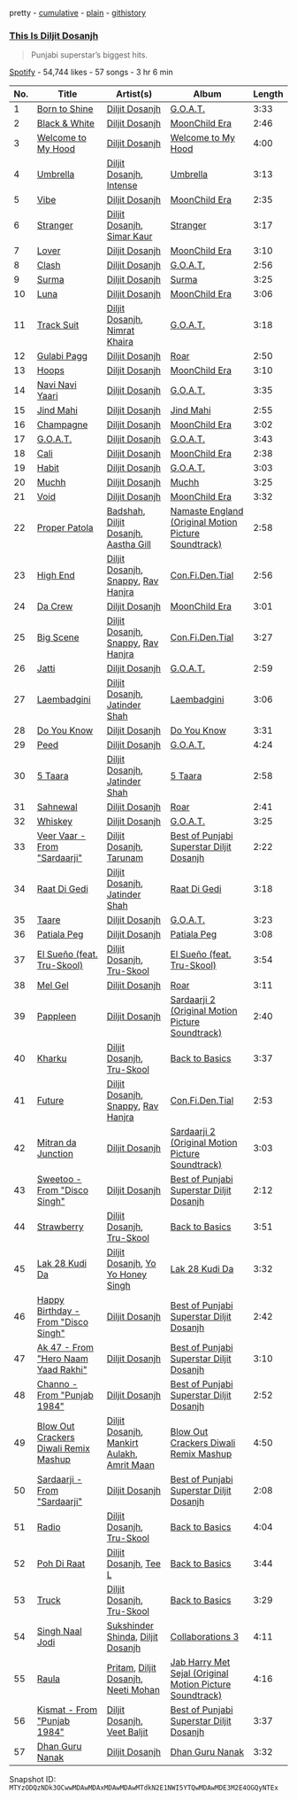 pretty - [cumulative](/playlists/cumulative/37i9dQZF1DX0GO2iStOATx.md) - [plain](/playlists/plain/37i9dQZF1DX0GO2iStOATx) - [githistory](https://github.githistory.xyz/mackorone/spotify-playlist-archive/blob/main/playlists/plain/37i9dQZF1DX0GO2iStOATx)

### [This Is Diljit Dosanjh](https://open.spotify.com/playlist/37i9dQZF1DX0GO2iStOATx)

> Punjabi superstar’s biggest hits.

[Spotify](https://open.spotify.com/user/spotify) - 54,744 likes - 57 songs - 3 hr 6 min

| No. | Title | Artist(s) | Album | Length |
|---|---|---|---|---|
| 1 | [Born to Shine](https://open.spotify.com/track/4XxfOvudrnBRdlgzEaq1sd) | [Diljit Dosanjh](https://open.spotify.com/artist/2FKWNmZWDBZR4dE5KX4plR) | [G.O.A.T.](https://open.spotify.com/album/0wkGNaTXbbxaD9QjvxlNGE) | 3:33 |
| 2 | [Black & White](https://open.spotify.com/track/5wiSbeDm2p5yniuus7eH4J) | [Diljit Dosanjh](https://open.spotify.com/artist/2FKWNmZWDBZR4dE5KX4plR) | [MoonChild Era](https://open.spotify.com/album/0zV96rKdfWliVHNBpAsd2b) | 2:46 |
| 3 | [Welcome to My Hood](https://open.spotify.com/track/1T5mAjBkpuczG5H6yUcSB4) | [Diljit Dosanjh](https://open.spotify.com/artist/2FKWNmZWDBZR4dE5KX4plR) | [Welcome to My Hood](https://open.spotify.com/album/1eIdNQUDw6dlSpMBoRXzIK) | 4:00 |
| 4 | [Umbrella](https://open.spotify.com/track/7fBeejW1BoZFTd4hTP6JvV) | [Diljit Dosanjh](https://open.spotify.com/artist/2FKWNmZWDBZR4dE5KX4plR), [Intense](https://open.spotify.com/artist/0OS0NZnK7TGIAWx8MkWNFN) | [Umbrella](https://open.spotify.com/album/3S3ekcemSjVZ6Pi3ojBEhq) | 3:13 |
| 5 | [Vibe](https://open.spotify.com/track/44gJjTJwY4eba0jpNnrlld) | [Diljit Dosanjh](https://open.spotify.com/artist/2FKWNmZWDBZR4dE5KX4plR) | [MoonChild Era](https://open.spotify.com/album/0zV96rKdfWliVHNBpAsd2b) | 2:35 |
| 6 | [Stranger](https://open.spotify.com/track/64GMWImeb6xJcddUiK9kov) | [Diljit Dosanjh](https://open.spotify.com/artist/2FKWNmZWDBZR4dE5KX4plR), [Simar Kaur](https://open.spotify.com/artist/5yI5MjFLwQwfP24OxchqN1) | [Stranger](https://open.spotify.com/album/0Qi3UVsHtnxNZW1WPrpxOh) | 3:17 |
| 7 | [Lover](https://open.spotify.com/track/0XwRlvv3KlOu4HWlOH34XG) | [Diljit Dosanjh](https://open.spotify.com/artist/2FKWNmZWDBZR4dE5KX4plR) | [MoonChild Era](https://open.spotify.com/album/0zV96rKdfWliVHNBpAsd2b) | 3:10 |
| 8 | [Clash](https://open.spotify.com/track/7krGSbOnw13S7tIpgVEWAo) | [Diljit Dosanjh](https://open.spotify.com/artist/2FKWNmZWDBZR4dE5KX4plR) | [G.O.A.T.](https://open.spotify.com/album/0wkGNaTXbbxaD9QjvxlNGE) | 2:56 |
| 9 | [Surma](https://open.spotify.com/track/0fjxdmPuNO05PUQPOUCUif) | [Diljit Dosanjh](https://open.spotify.com/artist/2FKWNmZWDBZR4dE5KX4plR) | [Surma](https://open.spotify.com/album/0a4usykYKqRRnqPBok3n68) | 3:25 |
| 10 | [Luna](https://open.spotify.com/track/1Hy2ZRkFGC3P47r6lDX2sy) | [Diljit Dosanjh](https://open.spotify.com/artist/2FKWNmZWDBZR4dE5KX4plR) | [MoonChild Era](https://open.spotify.com/album/0zV96rKdfWliVHNBpAsd2b) | 3:06 |
| 11 | [Track Suit](https://open.spotify.com/track/7ABCuDLEY2GyAwnGcqkmt2) | [Diljit Dosanjh](https://open.spotify.com/artist/2FKWNmZWDBZR4dE5KX4plR), [Nimrat Khaira](https://open.spotify.com/artist/0ea0y5ZxnN5TbEDzNtx5Fk) | [G.O.A.T.](https://open.spotify.com/album/0wkGNaTXbbxaD9QjvxlNGE) | 3:18 |
| 12 | [Gulabi Pagg](https://open.spotify.com/track/35CTzZi7rJLBHvfVZZBrVr) | [Diljit Dosanjh](https://open.spotify.com/artist/2FKWNmZWDBZR4dE5KX4plR) | [Roar](https://open.spotify.com/album/1pcsPt7079EJi5u9OzHYqa) | 2:50 |
| 13 | [Hoops](https://open.spotify.com/track/6yAwGkkTU4q4vkgufzOVXH) | [Diljit Dosanjh](https://open.spotify.com/artist/2FKWNmZWDBZR4dE5KX4plR) | [MoonChild Era](https://open.spotify.com/album/0zV96rKdfWliVHNBpAsd2b) | 3:10 |
| 14 | [Navi Navi Yaari](https://open.spotify.com/track/39pjjDG9o44eDjkM4BPdiG) | [Diljit Dosanjh](https://open.spotify.com/artist/2FKWNmZWDBZR4dE5KX4plR) | [G.O.A.T.](https://open.spotify.com/album/0wkGNaTXbbxaD9QjvxlNGE) | 3:35 |
| 15 | [Jind Mahi](https://open.spotify.com/track/3SJVCbBFTxR6UvvTWRNbMp) | [Diljit Dosanjh](https://open.spotify.com/artist/2FKWNmZWDBZR4dE5KX4plR) | [Jind Mahi](https://open.spotify.com/album/3wvRXgcVOfuAktwk0i0peU) | 2:55 |
| 16 | [Champagne](https://open.spotify.com/track/7fYE7BT9Na8XpALQwuhIwX) | [Diljit Dosanjh](https://open.spotify.com/artist/2FKWNmZWDBZR4dE5KX4plR) | [MoonChild Era](https://open.spotify.com/album/0zV96rKdfWliVHNBpAsd2b) | 3:02 |
| 17 | [G.O.A.T.](https://open.spotify.com/track/46QbY78ha62aiu6gBgC7lS) | [Diljit Dosanjh](https://open.spotify.com/artist/2FKWNmZWDBZR4dE5KX4plR) | [G.O.A.T.](https://open.spotify.com/album/0wkGNaTXbbxaD9QjvxlNGE) | 3:43 |
| 18 | [Cali](https://open.spotify.com/track/2OXUK0Lwgv5Y9M5m8bI9Af) | [Diljit Dosanjh](https://open.spotify.com/artist/2FKWNmZWDBZR4dE5KX4plR) | [MoonChild Era](https://open.spotify.com/album/0zV96rKdfWliVHNBpAsd2b) | 2:38 |
| 19 | [Habit](https://open.spotify.com/track/0v1T9sMeFbaanQ3o2PBcYK) | [Diljit Dosanjh](https://open.spotify.com/artist/2FKWNmZWDBZR4dE5KX4plR) | [G.O.A.T.](https://open.spotify.com/album/0wkGNaTXbbxaD9QjvxlNGE) | 3:03 |
| 20 | [Muchh](https://open.spotify.com/track/3m3uKnTWKAPlnfggqVsIOq) | [Diljit Dosanjh](https://open.spotify.com/artist/2FKWNmZWDBZR4dE5KX4plR) | [Muchh](https://open.spotify.com/album/6Tu3rISlgcL1tjBLb3jmuS) | 3:25 |
| 21 | [Void](https://open.spotify.com/track/6jJ75TzzADszxOwKyJbyAl) | [Diljit Dosanjh](https://open.spotify.com/artist/2FKWNmZWDBZR4dE5KX4plR) | [MoonChild Era](https://open.spotify.com/album/0zV96rKdfWliVHNBpAsd2b) | 3:32 |
| 22 | [Proper Patola](https://open.spotify.com/track/39ujbBjTwwqUFySaCYDMMT) | [Badshah](https://open.spotify.com/artist/0y59o4v8uw5crbN9M3JiL1), [Diljit Dosanjh](https://open.spotify.com/artist/2FKWNmZWDBZR4dE5KX4plR), [Aastha Gill](https://open.spotify.com/artist/1BYjhAClGpBTLZfics0VRZ) | [Namaste England \(Original Motion Picture Soundtrack\)](https://open.spotify.com/album/6qokplIH6RyEbm9Q2DiBQB) | 2:58 |
| 23 | [High End](https://open.spotify.com/track/5dUpL1UYXkjXqf55FrBLgr) | [Diljit Dosanjh](https://open.spotify.com/artist/2FKWNmZWDBZR4dE5KX4plR), [Snappy](https://open.spotify.com/artist/4HYqQGd6sHdPhq6qwikEix), [Rav Hanjra](https://open.spotify.com/artist/2iWspbujhMADVaxwZAwrmd) | [Con.Fi.Den.Tial](https://open.spotify.com/album/5XrmpQEvCaqW8jRA1pwtwD) | 2:56 |
| 24 | [Da Crew](https://open.spotify.com/track/07qkw7UX06KaqyiMdX8klW) | [Diljit Dosanjh](https://open.spotify.com/artist/2FKWNmZWDBZR4dE5KX4plR) | [MoonChild Era](https://open.spotify.com/album/0zV96rKdfWliVHNBpAsd2b) | 3:01 |
| 25 | [Big Scene](https://open.spotify.com/track/0yYikBy6sQAI3n6QbQPYw5) | [Diljit Dosanjh](https://open.spotify.com/artist/2FKWNmZWDBZR4dE5KX4plR), [Snappy](https://open.spotify.com/artist/4HYqQGd6sHdPhq6qwikEix), [Rav Hanjra](https://open.spotify.com/artist/2iWspbujhMADVaxwZAwrmd) | [Con.Fi.Den.Tial](https://open.spotify.com/album/5XrmpQEvCaqW8jRA1pwtwD) | 3:27 |
| 26 | [Jatti](https://open.spotify.com/track/2fH3WsTNUlnGqcXwuu7aTx) | [Diljit Dosanjh](https://open.spotify.com/artist/2FKWNmZWDBZR4dE5KX4plR) | [G.O.A.T.](https://open.spotify.com/album/0wkGNaTXbbxaD9QjvxlNGE) | 2:59 |
| 27 | [Laembadgini](https://open.spotify.com/track/5zKWrXbY0EU8ZComTwfnk6) | [Diljit Dosanjh](https://open.spotify.com/artist/2FKWNmZWDBZR4dE5KX4plR), [Jatinder Shah](https://open.spotify.com/artist/4vGVzTMuXsO1vb5YA8vKEr) | [Laembadgini](https://open.spotify.com/album/1GNGRwlZYpVr2Itn1D9jK1) | 3:06 |
| 28 | [Do You Know](https://open.spotify.com/track/1aHRhPwlNTNdMsDcYicxb6) | [Diljit Dosanjh](https://open.spotify.com/artist/2FKWNmZWDBZR4dE5KX4plR) | [Do You Know](https://open.spotify.com/album/0VL0XINwpFeZZZthg65ASA) | 3:31 |
| 29 | [Peed](https://open.spotify.com/track/2Ny0SqN4HHB7nfdre6YlDb) | [Diljit Dosanjh](https://open.spotify.com/artist/2FKWNmZWDBZR4dE5KX4plR) | [G.O.A.T.](https://open.spotify.com/album/0wkGNaTXbbxaD9QjvxlNGE) | 4:24 |
| 30 | [5 Taara](https://open.spotify.com/track/3Mghyxm9EHqlXDE8811Z9B) | [Diljit Dosanjh](https://open.spotify.com/artist/2FKWNmZWDBZR4dE5KX4plR), [Jatinder Shah](https://open.spotify.com/artist/4vGVzTMuXsO1vb5YA8vKEr) | [5 Taara](https://open.spotify.com/album/0ypcANqICUdvLiDBJ0H1Jn) | 2:58 |
| 31 | [Sahnewal](https://open.spotify.com/track/5mis73YN8K7yqFLZrJandE) | [Diljit Dosanjh](https://open.spotify.com/artist/2FKWNmZWDBZR4dE5KX4plR) | [Roar](https://open.spotify.com/album/1pcsPt7079EJi5u9OzHYqa) | 2:41 |
| 32 | [Whiskey](https://open.spotify.com/track/2EU4dEMDrPS1hwLSxk6PZ7) | [Diljit Dosanjh](https://open.spotify.com/artist/2FKWNmZWDBZR4dE5KX4plR) | [G.O.A.T.](https://open.spotify.com/album/0wkGNaTXbbxaD9QjvxlNGE) | 3:25 |
| 33 | [Veer Vaar \- From "Sardaarji"](https://open.spotify.com/track/6jjZAa7vzI1MEPQdNLXKXy) | [Diljit Dosanjh](https://open.spotify.com/artist/2FKWNmZWDBZR4dE5KX4plR), [Tarunam](https://open.spotify.com/artist/3Dswk8VCu5iUDjxfZrrxCQ) | [Best of Punjabi Superstar Diljit Dosanjh](https://open.spotify.com/album/2K9ziITxFGxwD7p8qvN1WX) | 2:22 |
| 34 | [Raat Di Gedi](https://open.spotify.com/track/1v7nvuF8Or7nTX0hqNg2FA) | [Diljit Dosanjh](https://open.spotify.com/artist/2FKWNmZWDBZR4dE5KX4plR), [Jatinder Shah](https://open.spotify.com/artist/4vGVzTMuXsO1vb5YA8vKEr) | [Raat Di Gedi](https://open.spotify.com/album/0o0DkE6Z8UbdRF67DafGAJ) | 3:18 |
| 35 | [Taare](https://open.spotify.com/track/2Xr84waT2lRMqjdkjmTYfW) | [Diljit Dosanjh](https://open.spotify.com/artist/2FKWNmZWDBZR4dE5KX4plR) | [G.O.A.T.](https://open.spotify.com/album/0wkGNaTXbbxaD9QjvxlNGE) | 3:23 |
| 36 | [Patiala Peg](https://open.spotify.com/track/3chOtZ9EkYWYLT80Gjcptq) | [Diljit Dosanjh](https://open.spotify.com/artist/2FKWNmZWDBZR4dE5KX4plR) | [Patiala Peg](https://open.spotify.com/album/2wI6WGzFm4z1dPLjgfUd0m) | 3:08 |
| 37 | [El Sueño \(feat\. Tru\-Skool\)](https://open.spotify.com/track/4xxLLbEcA3mMwpzvBWjVTR) | [Diljit Dosanjh](https://open.spotify.com/artist/2FKWNmZWDBZR4dE5KX4plR), [Tru\-Skool](https://open.spotify.com/artist/0u7HSxKLO9fsEeD20dW4H2) | [El Sueño \(feat\. Tru\-Skool\)](https://open.spotify.com/album/0O6WVv0kgaPZdKTMap1DhY) | 3:54 |
| 38 | [Mel Gel](https://open.spotify.com/track/0uZ0ZZDpBOcFasRWyfpVhV) | [Diljit Dosanjh](https://open.spotify.com/artist/2FKWNmZWDBZR4dE5KX4plR) | [Roar](https://open.spotify.com/album/1pcsPt7079EJi5u9OzHYqa) | 3:11 |
| 39 | [Pappleen](https://open.spotify.com/track/7p4SfEwbVzpBhkn9ACSGzw) | [Diljit Dosanjh](https://open.spotify.com/artist/2FKWNmZWDBZR4dE5KX4plR) | [Sardaarji 2 \(Original Motion Picture Soundtrack\)](https://open.spotify.com/album/4OtiPey44eFtHR0k3EVJVz) | 2:40 |
| 40 | [Kharku](https://open.spotify.com/track/1xzxjqnT7mZb2Sh4HaG5tc) | [Diljit Dosanjh](https://open.spotify.com/artist/2FKWNmZWDBZR4dE5KX4plR), [Tru\-Skool](https://open.spotify.com/artist/0u7HSxKLO9fsEeD20dW4H2) | [Back to Basics](https://open.spotify.com/album/2DJqmHoYQ5uS5Vhg8GVC1d) | 3:37 |
| 41 | [Future](https://open.spotify.com/track/34izTWG2OZPbmCUzwqosgt) | [Diljit Dosanjh](https://open.spotify.com/artist/2FKWNmZWDBZR4dE5KX4plR), [Snappy](https://open.spotify.com/artist/4HYqQGd6sHdPhq6qwikEix), [Rav Hanjra](https://open.spotify.com/artist/2iWspbujhMADVaxwZAwrmd) | [Con.Fi.Den.Tial](https://open.spotify.com/album/5XrmpQEvCaqW8jRA1pwtwD) | 2:53 |
| 42 | [Mitran da Junction](https://open.spotify.com/track/45ZvGm4spSjkkCuuIIDWmx) | [Diljit Dosanjh](https://open.spotify.com/artist/2FKWNmZWDBZR4dE5KX4plR) | [Sardaarji 2 \(Original Motion Picture Soundtrack\)](https://open.spotify.com/album/4OtiPey44eFtHR0k3EVJVz) | 3:03 |
| 43 | [Sweetoo \- From "Disco Singh"](https://open.spotify.com/track/3Peokn3Rj1GvHWngNR0pJy) | [Diljit Dosanjh](https://open.spotify.com/artist/2FKWNmZWDBZR4dE5KX4plR) | [Best of Punjabi Superstar Diljit Dosanjh](https://open.spotify.com/album/2K9ziITxFGxwD7p8qvN1WX) | 2:12 |
| 44 | [Strawberry](https://open.spotify.com/track/4EQxlW6xqddgkzeno3I2Xe) | [Diljit Dosanjh](https://open.spotify.com/artist/2FKWNmZWDBZR4dE5KX4plR), [Tru\-Skool](https://open.spotify.com/artist/0u7HSxKLO9fsEeD20dW4H2) | [Back to Basics](https://open.spotify.com/album/2DJqmHoYQ5uS5Vhg8GVC1d) | 3:51 |
| 45 | [Lak 28 Kudi Da](https://open.spotify.com/track/43ptYENIQJfqMWdCtyGFk8) | [Diljit Dosanjh](https://open.spotify.com/artist/2FKWNmZWDBZR4dE5KX4plR), [Yo Yo Honey Singh](https://open.spotify.com/artist/7uIbLdzzSEqnX0Pkrb56cR) | [Lak 28 Kudi Da](https://open.spotify.com/album/526HxFaDf5l1T0C5QBoT7B) | 3:32 |
| 46 | [Happy Birthday \- From "Disco Singh"](https://open.spotify.com/track/3CqkVhjv8Nqxal0R5BwEkk) | [Diljit Dosanjh](https://open.spotify.com/artist/2FKWNmZWDBZR4dE5KX4plR) | [Best of Punjabi Superstar Diljit Dosanjh](https://open.spotify.com/album/2K9ziITxFGxwD7p8qvN1WX) | 2:42 |
| 47 | [Ak 47 \- From "Hero Naam Yaad Rakhi"](https://open.spotify.com/track/1sPu6Tfpdk5nksIKixMTJ6) | [Diljit Dosanjh](https://open.spotify.com/artist/2FKWNmZWDBZR4dE5KX4plR) | [Best of Punjabi Superstar Diljit Dosanjh](https://open.spotify.com/album/2K9ziITxFGxwD7p8qvN1WX) | 3:10 |
| 48 | [Channo \- From "Punjab 1984"](https://open.spotify.com/track/6iFKuT3vqpWcKKnAVRwIoU) | [Diljit Dosanjh](https://open.spotify.com/artist/2FKWNmZWDBZR4dE5KX4plR) | [Best of Punjabi Superstar Diljit Dosanjh](https://open.spotify.com/album/2K9ziITxFGxwD7p8qvN1WX) | 2:52 |
| 49 | [Blow Out Crackers Diwali Remix Mashup](https://open.spotify.com/track/4n0NkV5KWO0Vt7yRa2ptNm) | [Diljit Dosanjh](https://open.spotify.com/artist/2FKWNmZWDBZR4dE5KX4plR), [Mankirt Aulakh](https://open.spotify.com/artist/3uHUKCspaCzAab9A3LlGAr), [Amrit Maan](https://open.spotify.com/artist/7GgAwYJnBBFT1WogNWf0oj) | [Blow Out Crackers Diwali Remix Mashup](https://open.spotify.com/album/3CK3geErSDlQMVT6v1YPDn) | 4:50 |
| 50 | [Sardaarji \- From "Sardaarji"](https://open.spotify.com/track/5dnN0pXE56qH1ufb8HennJ) | [Diljit Dosanjh](https://open.spotify.com/artist/2FKWNmZWDBZR4dE5KX4plR) | [Best of Punjabi Superstar Diljit Dosanjh](https://open.spotify.com/album/2K9ziITxFGxwD7p8qvN1WX) | 2:08 |
| 51 | [Radio](https://open.spotify.com/track/1mYjwd7fhieNlsrjiFyOr0) | [Diljit Dosanjh](https://open.spotify.com/artist/2FKWNmZWDBZR4dE5KX4plR), [Tru\-Skool](https://open.spotify.com/artist/0u7HSxKLO9fsEeD20dW4H2) | [Back to Basics](https://open.spotify.com/album/2DJqmHoYQ5uS5Vhg8GVC1d) | 4:04 |
| 52 | [Poh Di Raat](https://open.spotify.com/track/6kqTzI4FCVdot2cVP1Zcqe) | [Diljit Dosanjh](https://open.spotify.com/artist/2FKWNmZWDBZR4dE5KX4plR), [Tee L](https://open.spotify.com/artist/6TsJMutd2Oq9jQRdlFeGUv) | [Back to Basics](https://open.spotify.com/album/2DJqmHoYQ5uS5Vhg8GVC1d) | 3:44 |
| 53 | [Truck](https://open.spotify.com/track/3GUpX7xIjE4Z3tYjKK3oY7) | [Diljit Dosanjh](https://open.spotify.com/artist/2FKWNmZWDBZR4dE5KX4plR), [Tru\-Skool](https://open.spotify.com/artist/0u7HSxKLO9fsEeD20dW4H2) | [Back to Basics](https://open.spotify.com/album/2DJqmHoYQ5uS5Vhg8GVC1d) | 3:29 |
| 54 | [Singh Naal Jodi](https://open.spotify.com/track/2MIlXiV4IGhkcjhfc52xme) | [Sukshinder Shinda](https://open.spotify.com/artist/6Mp7fezR1NJNc7tnybKo18), [Diljit Dosanjh](https://open.spotify.com/artist/2FKWNmZWDBZR4dE5KX4plR) | [Collaborations 3](https://open.spotify.com/album/2HRpBMvcjiglPyFuiyVabR) | 4:11 |
| 55 | [Raula](https://open.spotify.com/track/5fuXyn3OBdYnGmgncTLUiE) | [Pritam](https://open.spotify.com/artist/1wRPtKGflJrBx9BmLsSwlU), [Diljit Dosanjh](https://open.spotify.com/artist/2FKWNmZWDBZR4dE5KX4plR), [Neeti Mohan](https://open.spotify.com/artist/3ZxZ03fj3tXBZHZWzvaLSM) | [Jab Harry Met Sejal \(Original Motion Picture Soundtrack\)](https://open.spotify.com/album/4I39l0YJ7tmSBXZGZamN5E) | 4:16 |
| 56 | [Kismat \- From "Punjab 1984"](https://open.spotify.com/track/4SyJ5EGcKes6ko7TTtYd5i) | [Diljit Dosanjh](https://open.spotify.com/artist/2FKWNmZWDBZR4dE5KX4plR), [Veet Baljit](https://open.spotify.com/artist/4Ax6JQQBWP2BqmmcbVvZwl) | [Best of Punjabi Superstar Diljit Dosanjh](https://open.spotify.com/album/2K9ziITxFGxwD7p8qvN1WX) | 3:37 |
| 57 | [Dhan Guru Nanak](https://open.spotify.com/track/2ANLVRKX1yKrYODxZH5EBX) | [Diljit Dosanjh](https://open.spotify.com/artist/2FKWNmZWDBZR4dE5KX4plR) | [Dhan Guru Nanak](https://open.spotify.com/album/04HkWmXIM1ZorFIs3BucsR) | 3:32 |

Snapshot ID: `MTYzODQzNDk3OCwwMDAwMDAxMDAwMDAwMTdkN2E1NWI5YTQwMDAwMDE3M2E4OGQyNTEx`
